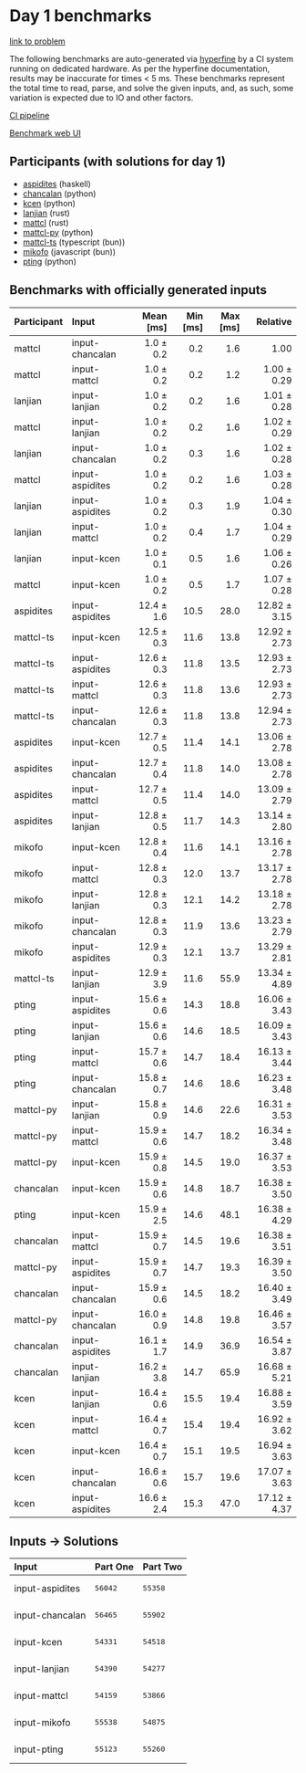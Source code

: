 # Day 1 benchmarks

[link to problem](https://adventofcode.com/2023/day/1)

The following benchmarks are auto-generated via
[hyperfine](https://github.com/sharkdp/hyperfine) by a CI system running on
dedicated hardware. As per the hyperfine documentation, results may be
inaccurate for times < 5 ms. These benchmarks represent the total time to read,
parse, and solve the given inputs, and, as such, some variation is expected due
to IO and other factors.

[CI pipeline](http://ci.papercode.net:8080/teams/main/pipelines/aoc2023)

[Benchmark web UI](https://aoc.ancalagon.black)


## Participants (with solutions for day 1)

- [aspidites](https://github.com/aspidites/aoc2023) (haskell)
- [chancalan](https://github.com/chancalan/aoc2023) (python)
- [kcen](https://github.com/kcen/aoc2023) (python)
- [lanjian](https://github.com/lanjian/aoc-2023) (rust)
- [mattcl](https://github.com/mattcl/aoc2023) (rust)
- [mattcl-py](https://github.com/mattcl/aoc2023-py) (python)
- [mattcl-ts](https://github.com/mattcl/aoc2023-js) (typescript (bun))
- [mikofo](https://github.com/mikofo/advent-of-code-2023) (javascript (bun))
- [pting](https://github.com/pting/aoc2023) (python)


## Benchmarks with officially generated inputs

| Participant | Input | Mean [ms] | Min [ms] | Max [ms] | Relative |
|:---|:---|---:|---:|---:|---:|
| mattcl | input-chancalan | 1.0 ± 0.2 | 0.2 | 1.6 | 1.00 |
| mattcl | input-mattcl | 1.0 ± 0.2 | 0.2 | 1.2 | 1.00 ± 0.29 |
| lanjian | input-lanjian | 1.0 ± 0.2 | 0.2 | 1.6 | 1.01 ± 0.28 |
| mattcl | input-lanjian | 1.0 ± 0.2 | 0.2 | 1.6 | 1.02 ± 0.29 |
| lanjian | input-chancalan | 1.0 ± 0.2 | 0.3 | 1.6 | 1.02 ± 0.28 |
| mattcl | input-aspidites | 1.0 ± 0.2 | 0.2 | 1.6 | 1.03 ± 0.28 |
| lanjian | input-aspidites | 1.0 ± 0.2 | 0.3 | 1.9 | 1.04 ± 0.30 |
| lanjian | input-mattcl | 1.0 ± 0.2 | 0.4 | 1.7 | 1.04 ± 0.29 |
| lanjian | input-kcen | 1.0 ± 0.1 | 0.5 | 1.6 | 1.06 ± 0.26 |
| mattcl | input-kcen | 1.0 ± 0.2 | 0.5 | 1.7 | 1.07 ± 0.28 |
| aspidites | input-aspidites | 12.4 ± 1.6 | 10.5 | 28.0 | 12.82 ± 3.15 |
| mattcl-ts | input-kcen | 12.5 ± 0.3 | 11.6 | 13.8 | 12.92 ± 2.73 |
| mattcl-ts | input-aspidites | 12.6 ± 0.3 | 11.8 | 13.5 | 12.93 ± 2.73 |
| mattcl-ts | input-mattcl | 12.6 ± 0.3 | 11.8 | 13.6 | 12.93 ± 2.73 |
| mattcl-ts | input-chancalan | 12.6 ± 0.3 | 11.8 | 13.8 | 12.94 ± 2.73 |
| aspidites | input-kcen | 12.7 ± 0.5 | 11.4 | 14.1 | 13.06 ± 2.78 |
| aspidites | input-chancalan | 12.7 ± 0.4 | 11.8 | 14.0 | 13.08 ± 2.78 |
| aspidites | input-mattcl | 12.7 ± 0.5 | 11.4 | 14.0 | 13.09 ± 2.79 |
| aspidites | input-lanjian | 12.8 ± 0.5 | 11.7 | 14.3 | 13.14 ± 2.80 |
| mikofo | input-kcen | 12.8 ± 0.4 | 11.6 | 14.1 | 13.16 ± 2.78 |
| mikofo | input-mattcl | 12.8 ± 0.3 | 12.0 | 13.7 | 13.17 ± 2.78 |
| mikofo | input-lanjian | 12.8 ± 0.3 | 12.1 | 14.2 | 13.18 ± 2.78 |
| mikofo | input-chancalan | 12.8 ± 0.3 | 11.9 | 13.6 | 13.23 ± 2.79 |
| mikofo | input-aspidites | 12.9 ± 0.3 | 12.1 | 13.7 | 13.29 ± 2.81 |
| mattcl-ts | input-lanjian | 12.9 ± 3.9 | 11.6 | 55.9 | 13.34 ± 4.89 |
| pting | input-aspidites | 15.6 ± 0.6 | 14.3 | 18.8 | 16.06 ± 3.43 |
| pting | input-lanjian | 15.6 ± 0.6 | 14.6 | 18.5 | 16.09 ± 3.43 |
| pting | input-mattcl | 15.7 ± 0.6 | 14.7 | 18.4 | 16.13 ± 3.44 |
| pting | input-chancalan | 15.8 ± 0.7 | 14.6 | 18.6 | 16.23 ± 3.48 |
| mattcl-py | input-lanjian | 15.8 ± 0.9 | 14.6 | 22.6 | 16.31 ± 3.53 |
| mattcl-py | input-mattcl | 15.9 ± 0.6 | 14.7 | 18.2 | 16.34 ± 3.48 |
| mattcl-py | input-kcen | 15.9 ± 0.8 | 14.5 | 19.0 | 16.37 ± 3.53 |
| chancalan | input-kcen | 15.9 ± 0.6 | 14.8 | 18.7 | 16.38 ± 3.50 |
| pting | input-kcen | 15.9 ± 2.5 | 14.6 | 48.1 | 16.38 ± 4.29 |
| chancalan | input-mattcl | 15.9 ± 0.7 | 14.5 | 19.6 | 16.38 ± 3.51 |
| mattcl-py | input-aspidites | 15.9 ± 0.7 | 14.7 | 19.3 | 16.39 ± 3.50 |
| chancalan | input-chancalan | 15.9 ± 0.6 | 14.5 | 18.2 | 16.40 ± 3.49 |
| mattcl-py | input-chancalan | 16.0 ± 0.9 | 14.8 | 19.8 | 16.46 ± 3.57 |
| chancalan | input-aspidites | 16.1 ± 1.7 | 14.9 | 36.9 | 16.54 ± 3.87 |
| chancalan | input-lanjian | 16.2 ± 3.8 | 14.7 | 65.9 | 16.68 ± 5.21 |
| kcen | input-lanjian | 16.4 ± 0.6 | 15.5 | 19.4 | 16.88 ± 3.59 |
| kcen | input-mattcl | 16.4 ± 0.7 | 15.4 | 19.4 | 16.92 ± 3.62 |
| kcen | input-kcen | 16.4 ± 0.7 | 15.1 | 19.5 | 16.94 ± 3.63 |
| kcen | input-chancalan | 16.6 ± 0.6 | 15.7 | 19.6 | 17.07 ± 3.63 |
| kcen | input-aspidites | 16.6 ± 2.4 | 15.3 | 47.0 | 17.12 ± 4.37 |


## Inputs -> Solutions

| Input | Part One | Part Two |
|:---|:---|:---|
|input-aspidites|<pre>56042</pre>|<pre>55358</pre>|
|input-chancalan|<pre>56465</pre>|<pre>55902</pre>|
|input-kcen|<pre>54331</pre>|<pre>54518</pre>|
|input-lanjian|<pre>54390</pre>|<pre>54277</pre>|
|input-mattcl|<pre>54159</pre>|<pre>53866</pre>|
|input-mikofo|<pre>55538</pre>|<pre>54875</pre>|
|input-pting|<pre>55123</pre>|<pre>55260</pre>|
